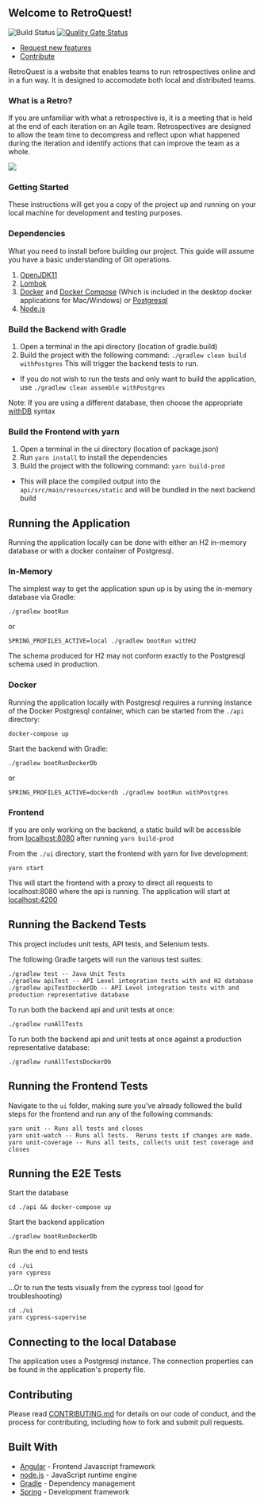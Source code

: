 
## Welcome to RetroQuest!

![Build Status](https://github.com/fordlabs/retroquest/actions/workflows/build.yml/badge.svg?branch=main)
[![Quality Gate Status](https://sonarcloud.io/api/project_badges/measure?project=FordLabs_retroquest&metric=alert_status)](https://sonarcloud.io/dashboard?id=FordLabs_retroquest)

- [Request new features](https://github.com/FordLabs/retroquest/issues)
- [Contribute](https://github.com/FordLabs/retroquest/pulls)

RetroQuest is a website that enables teams to run retrospectives online and in a fun way. It is designed to accomodate both local and distributed teams.

### What is a Retro?
If you are unfamiliar with what a retrospective is, it is a meeting that is held at the end of each iteration on an Agile team. Retrospectives are designed to allow the team time to decompress and reflect upon what happened during the iteration and identify actions that can improve the team as a whole.

![](https://user-images.githubusercontent.com/6293337/55166030-c8ccc600-5144-11e9-9156-e44c4a565020.png)

### Getting Started
These instructions will get you a copy of the project up and running on your local machine for development and testing purposes.  

### Dependencies
What you need to install before building our project.  This guide will assume you have a basic understanding of Git operations.  

1. [OpenJDK11](https://openjdk.java.net/projects/jdk/11/)
2. [Lombok](https://projectlombok.org/)
3. [Docker](https://docs.docker.com/install/) and [Docker Compose](https://docs.docker.com/compose/install/) (Which is included in the desktop docker applications for Mac/Windows) or [Postgresql](https://www.postgresql.org/)
4. [Node.js](https://nodejs.org/en/)

### Build the Backend with Gradle
1. Open a terminal in the api directory (location of gradle.build)
2. Build the project with the following command: `./gradlew clean build withPostgres` This will trigger the backend tests to run.
  - If you do not wish to run the tests and only want to build the application, use `./gradlew clean assemble withPostgres`

Note: If you are using a different database, then choose the appropriate [withDB](https://github.com/rkennel/withDb) syntax

### Build the Frontend with yarn
1. Open a terminal in the ui directory (location of package.json)
2. Run `yarn install` to install the dependencies
3. Build the project with the following command: `yarn build-prod`
  - This will place the compiled output into the `api/src/main/resources/static` and will be bundled in the next backend build

## Running the Application
Running the application locally can be done with either an H2 in-memory database or with a docker container of Postgresql.

### In-Memory
The simplest way to get the application spun up is by using the in-memory database via Gradle:
```
./gradlew bootRun
```
or
```
SPRING_PROFILES_ACTIVE=local ./gradlew bootRun withH2
```

The schema produced for H2 may not conform exactly to the Postgresql schema used in production.

### Docker
Running the application locally with Postgresql requires a running instance of the Docker Postgresql container, which can be started from the ```./api``` directory:

```
docker-compose up
```  

Start the backend with Gradle:  
```
./gradlew bootRunDockerDb
```
or
```
SPRING_PROFILES_ACTIVE=dockerdb ./gradlew bootRun withPostgres
```
### Frontend
If you are only working on the backend, a static build will be accessible from [localhost:8080](http://localhost:8080) after running `yarn build-prod`

From the ```./ui``` directory, start the frontend with yarn for live development:  
```
yarn start
```

This will start the frontend with a proxy to direct all requests to localhost:8080 where the api is running. The application will start at [localhost:4200](http://localhost:4200)


## Running the Backend Tests
This project includes unit tests, API tests, and Selenium tests.

The following Gradle targets will run the various test suites:

```
./gradlew test -- Java Unit Tests
./gradlew apiTest -- API Level integration tests with and H2 database
./gradlew apiTestDockerDb -- API Level integration tests with and production representative database
```

To run both the backend api and unit tests at once:

```
./gradlew runAllTests
```

To run both the backend api and unit tests at once against a production representative database:

```
./gradlew runAllTestsDockerDb
```

## Running the Frontend Tests
Navigate to the `ui` folder, making sure you've already followed the build steps for the frontend and run any of the following commands:

```
yarn unit -- Runs all tests and closes
yarn unit-watch -- Runs all tests.  Reruns tests if changes are made.
yarn unit-coverage -- Runs all tests, collects unit test coverage and closes
```

## Running the E2E Tests
Start the database
```
cd ./api && docker-compose up
```
Start the backend application
```
./gradlew bootRunDockerDb
```
Run the end to end tests
```
cd ./ui
yarn cypress
```
...Or to run the tests visually from the cypress tool (good for troubleshooting)
```
cd ./ui
yarn cypress-supervise
```


## Connecting to the local Database
The application uses a Postgresql instance. The connection properties can be found in the application's property file.

## Contributing
Please read [CONTRIBUTING.md](/docs/CONTRIBUTING.md) for details on our code of conduct, and the process for contributing, including how to fork and submit pull requests.

## Built With
* [Angular](https://angular.io/) - Frontend Javascript framework
* [node.js](https://nodejs.org/en/) - JavaScript runtime engine
* [Gradle](https://gradle.org/) - Dependency management
* [Spring](https://spring.io/) - Development framework



